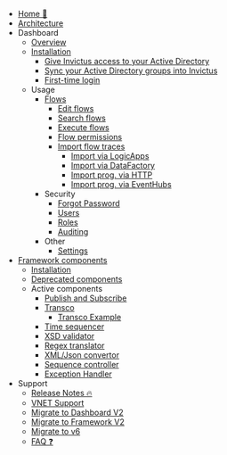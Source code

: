 <!-- markdownlint-disable -->

* [Home 🏡](/)
* [Architecture](/architecture-diagram.md)
* Dashboard
  * [Overview](/dashboard/overview.md)
  * [Installation](/dashboard/installation.md)
    * [Give Invictus access to your Active Directory](/dashboard/installation/azureADSetup.md)
    * [Sync your Active Directory groups into Invictus](/dashboard/installation/groupmanagement.md)
    * [First-time login](/dashboard/installation/first-time-login.md)
  * Usage
    * [Flows](/dashboard/flows.md)
      * [Edit flows](/dashboard/flows/editflows.md)
      * [Search flows](/dashboard/flows/search.md)
      * [Execute flows](/dashboard/messagehandling.md)
      * [Flow permissions](/dashboard/flows/foldermanagement.md)
      * [Import flow traces](/dashboard/flows/import-flows.md)
        * [Import via LogicApps](/dashboard/flows/import-flow-traces/import-flows-via-la.md)
        * [Import via DataFactory](/dashboard/flows/import-flow-traces/import-flow--via-df.md)
        * [Import prog. via HTTP](/dashboard/flows/import-flow-traces/import-flow-prog-via-http.md)
        * [Import prog. via EventHubs](/dashboard/flows/import-flow-traces/import-flow-prog-via-eh.md)
    * Security
      * [Forgot Password](/dashboard/security/forgotpassword.md)
      * [Users](/dashboard/security/usermanagement.md)
      * [Roles](/dashboard/security/role-management.md)
      * [Auditing](/dashboard/security/auditing.md)
    * Other
      * [Settings](/dashboard/other/settings.md)
* [Framework components](/framework/index.md)
  * [Installation](/framework/installation/index.md)
  * [Deprecated components](/framework/deprecated/deprecated-components.md)
  * Active components
    * [Publish and Subscribe](/framework/components/pubsubV2.md)
    * [Transco](/framework/components/transcoV2.md)
      * [Transco Example](/framework/components/transcoV2-Example.md)
    * [Time sequencer](/framework/components/timesequencer.md)
    * [XSD validator](/framework/components/xsd-validator.md)
    * [Regex translator](/framework/components/regextranslation.md)
    * [XML/Json convertor](/framework/components/xmljsonconverter.md)
    * [Sequence controller](/framework/components/sequencecontroller.md)
    * [Exception Handler](/framework/components/exceptionHandler.md)
* Support
  * [Release Notes 🔥](https://github.com/invictus-integration/docs-ifa/releases)
  * [VNET Support](/dashboard/installation/dashboard-vnet.md)
  * [Migrate to Dashboard V2](/dashboard/installation/dashboard-migration.md)
  * [Migrate to Framework V2](/framework/installation/framework-migration.md)
  * [Migrate to v6](/support/v6-migration.md)
  * [FAQ ❓](/dashboard/support/faq.md)

